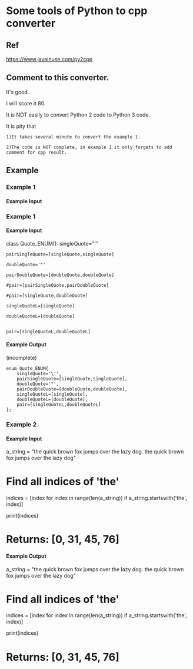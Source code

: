 # Some tools of Python to cpp converter
## Ref
https://www.javainuse.com/py2cpp

## Comment to this converter.
It's good.

I will score it 80.

It is NOT easily to convert Python 2 code to Python 3 code.

It is pity that
  
    1)It takes several minute to convert the example 1.
    
    2)The code is NOT complete, in example 1 it only forgets to add comment for cpp result.


## Example
### Example 1
#### Example Input 

### Example 1
#### Example Input 
class Quote_ENUM():
    singleQuote="'"
    
    pairSingleQuote=[singleQuote,singleQuote]
    
    doubleQuote='"'
    
    pairDoubleQuote=[doubleQuote,doubleQuote]
    
    #pair=[pairSingleQuote,pairDoubleQuote]
    
    #pair=[singleQuote,doubleQuote]
    
    singleQuoteL=[singleQuote]
    
    doubleQuoteL=[doubleQuote]
    
    
    pair=[singleQuoteL,doubleQuoteL]

#### Example Output

(incomplete)
    
    enum Quote_ENUM{
        singleQuote='\'',
        pairSingleQuote=[singleQuote,singleQuote],
        doubleQuote='"',
        pairDoubleQuote=[doubleQuote,doubleQuote],
        singleQuoteL=[singleQuote],
        doubleQuoteL=[doubleQuote],
        pair=[singleQuoteL,doubleQuoteL]
    };


### Example 2
#### Example Input 
a_string = "the quick brown fox jumps over the lazy dog. the quick brown fox jumps over the lazy dog"

# Find all indices of 'the'
indices = [index for index in range(len(a_string)) if a_string.startswith('the', index)]

print(indices)

# Returns: [0, 31, 45, 76]
#### Example Output
a_string = "the quick brown fox jumps over the lazy dog. the quick brown fox jumps over the lazy dog"

# Find all indices of 'the'
indices = [index for index in range(len(a_string)) if a_string.startswith('the', index)]

print(indices)

# Returns: [0, 31, 45, 76]
